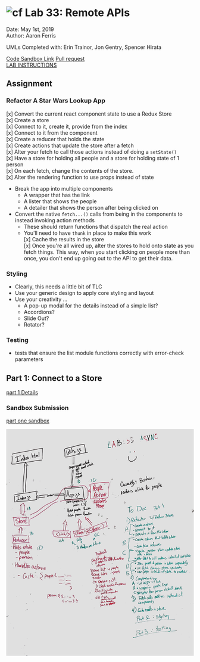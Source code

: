 ![cf](http://i.imgur.com/7v5ASc8.png) Lab 33: Remote APIs  
============================================================================    
Date: May 1st, 2019    
Author: Aaron Ferris  
  
UMLs Completed with: Erin Trainor, Jon Gentry, Spencer Hirata   

[Code Sandbox Link](https://codesandbox.io/s/github/abferris/lab33)
[Pull request](https://github.com/abferris/lab33/pull/1)  
[LAB INSTRUCTIONS](./LAB.md)  

## Assignment  
### Refactor A Star Wars Lookup App  
[x] Convert the current react component state to use a Redux Store  
  [x]  Create a store  
  [x]  Connect to it, create it, provide from the index  
  [x]  Connect to it from the component  
  [x]  Create a reducer that holds the state  
  [x]  Create actions that update the store after a fetch  
  [x]  Alter your fetch to call those actions instead of doing a `setState()`  
  [x]  Have a store for holding all people and a store for holding state of 1 person  
  [x]  On each fetch, change the contents of the store.  
  [x]  Alter the rendering function to use props instead of state  
* Break the app into multiple components  
  * A wrapper that has the link  
  * A lister that shows the people  
  * A detailer that shows the person after being clicked on  
* Convert the native `fetch...()` calls from being in the components to instead invoking action methods  
  * These should return functions that dispatch the real action  
  * You'll need to have `thunk` in place to make this work  
[x] Cache the results in the store  
  [x] Once you're all wired up, alter the stores to hold onto state as you fetch things. This way, when you start clicking on people more than once, you don't end up going out to the API to get their data.  
  
### Styling  
* Clearly, this needs a little bit of TLC  
* Use your generic design to apply core styling and layout  
* Use your creativity ...  
  * A pop-up modal for the details instead of a simple list?  
  * Accordions?  
  * Slide Out?  
  * Rotator?  
  
### Testing  
* tests that ensure the list module functions correctly with error-check parameters  
  
## Part 1: Connect to a Store    
    
[part 1 Details](./PART1.md)    
    
### Sandbox Submission  
    
[part one sandbox](https://codesandbox.io/s/n771jx0mz0)    
  
![UML](./lab33uml.jpg)  
  
